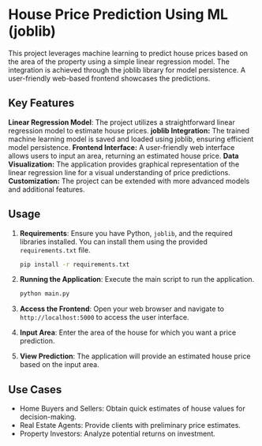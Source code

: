 # House Price Prediction Using ML (joblib)
This project leverages machine learning to predict house prices based on the area of the property using a simple linear regression model. The integration is achieved through the joblib library for model persistence. A user-friendly web-based frontend showcases the predictions.

## Key Features
**Linear Regression Model**: The project utilizes a straightforward linear regression model to estimate house prices.
**joblib Integration:** The trained machine learning model is saved and loaded using joblib, ensuring efficient model persistence.
**Frontend Interface:** A user-friendly web interface allows users to input an area, returning an estimated house price.
**Data Visualization:** The application provides graphical representation of the linear regression line for a visual understanding of price predictions.
**Customization:** The project can be extended with more advanced models and additional features.

## Usage

1. **Requirements**: Ensure you have Python, `joblib`, and the required libraries installed. You can install them using the provided `requirements.txt` file.

    ```bash
    pip install -r requirements.txt
    ```

2. **Running the Application**: Execute the main script to run the application.

    ```bash
    python main.py
    ```

3. **Access the Frontend**: Open your web browser and navigate to `http://localhost:5000` to access the user interface.

4. **Input Area**: Enter the area of the house for which you want a price prediction.

5. **View Prediction**: The application will provide an estimated house price based on the input area.



## Use Cases
- Home Buyers and Sellers: Obtain quick estimates of house values for decision-making.
- Real Estate Agents: Provide clients with preliminary price estimates.
- Property Investors: Analyze potential returns on investment.

